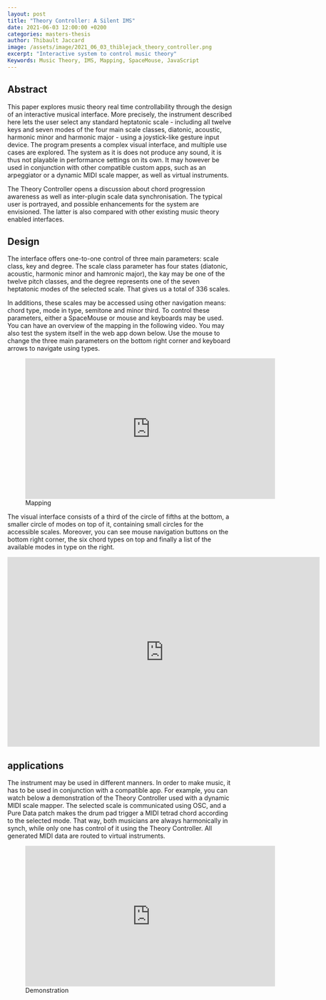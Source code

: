 ```yaml
---
layout: post
title: "Theory Controller: A Silent IMS"
date: 2021-06-03 12:00:00 +0200
categories: masters-thesis
author: Thibault Jaccard
image: /assets/image/2021_06_03_thiblejack_theory_controller.png
excerpt: "Interactive system to control music theory"
Keywords: Music Theory, IMS, Mapping, SpaceMouse, JavaScript
---
```


## Abstract

This paper explores music theory real time controllability through the design of an interactive musical interface. More precisely, the instrument described here lets the user select any standard heptatonic scale - including all twelve keys and seven modes of the four main scale classes, diatonic, acoustic, harmonic minor and harmonic major - using a joystick-like gesture input device. The program presents a complex visual interface, and multiple use cases are explored. The system as it is does not produce any sound, it is thus not playable in performance settings on its own. It may however be used in conjunction with other compatible custom apps, such as an arpeggiator or a dynamic MIDI scale mapper, as well as virtual instruments.

The Theory Controller opens a discussion about chord progression awareness as well as inter-plugin scale data synchronisation. The typical user is portrayed, and possible enhancements for the system are envisioned. The latter is also compared with other existing music theory enabled interfaces.

## Design

The interface offers one-to-one control of three main parameters: scale class, key and degree. The scale class parameter has four states (diatonic, acoustic, harmonic minor and hamronic major), the kay may be one of the twelve pitch classes, and the degree represents one of the seven heptatonic modes of the selected scale. That gives us a total of 336 scales.

In additions, these scales may be accessed using other navigation means: chord type, mode in type, semitone and minor third. To control these parameters, either a SpaceMouse or mouse and keyboards may be used. You can have an overview of the mapping in the following video. You may also test the system itself in the web app down below. Use the mouse to change the three main parameters on the bottom right corner and keyboard arrows to navigate using types.

<figure>
    <iframe width="560" height="315" src="https://youtu.be/PS_K6YkZnro" frameborder="0" allow="accelerometer; autoplay; clipboard-write; encrypted-media; gyroscope; picture-in-picture" allowfullscreen>
    </iframe>
    <figcaption>Mapping</figcaption>
</figure>

The visual interface consists of a third of the circle of fifths at the bottom, a smaller circle of modes on top of it, containing small circles for the accessible scales. Moreover, you can see mouse navigation buttons on the bottom right corner, the six chord types on top and finally a list of the available modes in type on the right.

<iframe id="theory-controller"
    title="theory-controller"
    width="700"
    height="425"
    frameBorder="0"
    scrolling="no"
    src="https://thiblejack.ch/theory-controller/">
</iframe>

## applications

The instrument may be used in different manners. In order to make music, it has to be used in conjunction with a compatible app. For example, you can watch below a demonstration of the Theory Controller used with a dynamic MIDI scale mapper. The selected scale is communicated using OSC, and a Pure Data patch makes the drum pad trigger a MIDI tetrad chord according to the selected mode. That way, both musicians are always harmonically in synch, while only one has control of it using the Theory Controller. All generated MIDI data are routed to virtual instruments.

<figure>
    <iframe width="560" height="315" src="https://youtu.be/nrOcMIe3s-Y" frameborder="0" allow="accelerometer; autoplay; clipboard-write; encrypted-media; gyroscope; picture-in-picture" allowfullscreen>
    </iframe>
    <figcaption>Demonstration</figcaption>
</figure>
